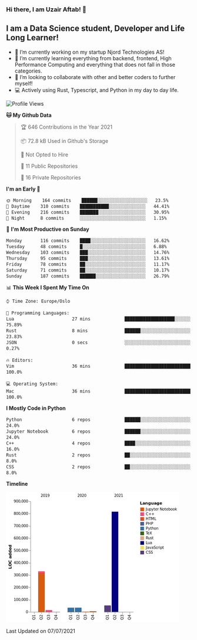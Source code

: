 ### Hi there, I am Uzair Aftab! 👋

## I am a Data Science student, Developer and Life Long Learner!
- 🔭 I’m currently working on my startup Njord Technologies AS!
- 🌱 I’m currently learning everything from backend, frontend, High Performance Computing and everything that does not fall in those categories.
- 👯 I’m looking to collaborate with other and better coders to further myself!
- 💻 Actively using Rust, Typescript, and Python in my day to day life.
<!--START_SECTION:waka-->
![Profile Views](http://img.shields.io/badge/Profile%20Views-82-blue)

**🐱 My Github Data** 

> 🏆 646 Contributions in the Year 2021
 > 
> 📦 72.8 kB Used in Github's Storage 
 > 
> 🚫 Not Opted to Hire
 > 
> 📜 11 Public Repositories 
 > 
> 🔑 16 Private Repositories  
 > 
**I'm an Early 🐤** 

```text
🌞 Morning    164 commits    ██████░░░░░░░░░░░░░░░░░░░   23.5% 
🌆 Daytime    310 commits    ███████████░░░░░░░░░░░░░░   44.41% 
🌃 Evening    216 commits    ███████░░░░░░░░░░░░░░░░░░   30.95% 
🌙 Night      8 commits      ░░░░░░░░░░░░░░░░░░░░░░░░░   1.15%

```
📅 **I'm Most Productive on Sunday** 

```text
Monday       116 commits    ████░░░░░░░░░░░░░░░░░░░░░   16.62% 
Tuesday      48 commits     █░░░░░░░░░░░░░░░░░░░░░░░░   6.88% 
Wednesday    103 commits    ███░░░░░░░░░░░░░░░░░░░░░░   14.76% 
Thursday     95 commits     ███░░░░░░░░░░░░░░░░░░░░░░   13.61% 
Friday       78 commits     ██░░░░░░░░░░░░░░░░░░░░░░░   11.17% 
Saturday     71 commits     ██░░░░░░░░░░░░░░░░░░░░░░░   10.17% 
Sunday       187 commits    ██████░░░░░░░░░░░░░░░░░░░   26.79%

```


📊 **This Week I Spent My Time On** 

```text
⌚︎ Time Zone: Europe/Oslo

💬 Programming Languages: 
Lua                      27 mins             ███████████████████░░░░░░   75.89% 
Rust                     8 mins              ██████░░░░░░░░░░░░░░░░░░░   23.83% 
JSON                     0 secs              ░░░░░░░░░░░░░░░░░░░░░░░░░   0.27%

🔥 Editors: 
Vim                      36 mins             █████████████████████████   100.0%

💻 Operating System: 
Mac                      36 mins             █████████████████████████   100.0%

```

**I Mostly Code in Python** 

```text
Python                   6 repos             ██████░░░░░░░░░░░░░░░░░░░   24.0% 
Jupyter Notebook         6 repos             ██████░░░░░░░░░░░░░░░░░░░   24.0% 
C++                      4 repos             ████░░░░░░░░░░░░░░░░░░░░░   16.0% 
Rust                     2 repos             ██░░░░░░░░░░░░░░░░░░░░░░░   8.0% 
CSS                      2 repos             ██░░░░░░░░░░░░░░░░░░░░░░░   8.0%

```


**Timeline**

![Chart not found](https://raw.githubusercontent.com/Uzaaft/Uzaaft/master/charts/bar_graph.png) 


 Last Updated on 07/07/2021
<!--END_SECTION:waka-->
